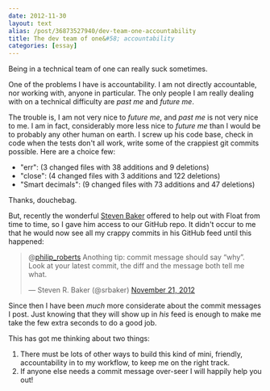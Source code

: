 ```yaml
---
date: 2012-11-30
layout: text
alias: /post/36873527940/dev-team-one-accountability
title: The dev team of one&#58; accountability
categories: [essay]
---
```


Being in a technical team of one can really suck sometimes.

One of the problems I have is accountability. I am not directly accountable, nor working with, anyone in particular. The only people I am really dealing with on a technical difficulty are _past me_ and _future me_.

The trouble is, I am not very nice to _future me_, and _past me_ is not very nice to me. I am in fact, considerably more less nice to _future me_ than I would be to probably any other human on earth. I screw up his code base, check in code when the tests don't all work, write some of the crappiest git commits possible. Here are a choice few:

* "err": (3 changed files with 38 additions and 9 deletions)
* "close": (4 changed files with 3 additions and 122 deletions)
* "Smart decimals": (9 changed files with 73 additions and 47 deletions)

Thanks, douchebag.

But, recently the wonderful [Steven Baker](http://stevenrbaker.com/) offered to help out with Float from time to time, so I gave him access to our GitHub repo. It didn't occur to me that he would now see all my crappy commits in his GitHub feed until this happened:

<blockquote class="twitter-tweet" data-in-reply-to="271207001852366849"><p>@<a href="https://twitter.com/philip_roberts">philip_roberts</a> Anothing tip: commit message should say “why”. Look at your latest commit, the diff and the message both tell me what.</p>&mdash; Steven R. Baker (@srbaker) <a href="https://twitter.com/srbaker/status/271207749600301056" data-datetime="2012-11-21T11:05:40+00:00">November 21, 2012</a></blockquote>
<script src="//platform.twitter.com/widgets.js" charset="utf-8"></script>

Since then I have been _much_ more considerate about the commit messages I post. Just knowing that they will show up in _his_ feed is enough to make me take the few extra seconds to do a good job.

This has got me thinking about two things:

1. There must be lots of other ways to build this kind of mini, friendly, accountability in to my workflow, to keep me on the right track.
2. If anyone else needs a commit message over-seer I will happily help you out!
